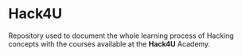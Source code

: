 # Hack4U
Repository used to document the whole learning process of Hacking concepts with the courses available at the **Hack4U** Academy.
